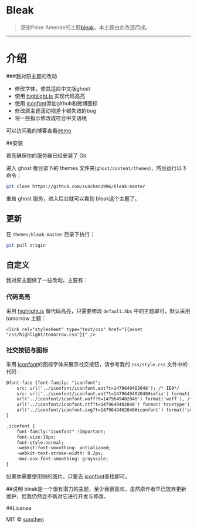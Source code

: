# Bleak


> 感谢Peter Amende的主题[bleak](https://github.com/zutrinken/bleak)，本主题由此改造而成。

***


# 介绍


###我对原主题的改动

 - 修改字体，使其适应中文版ghost
 - 使用 [highlight.js](https://highlightjs.org/) 实现代码高亮
 - 使用 [iconfont](http://www.iconfont.cn/plus)添加github和微博图标
 - 修改原主题滚动视差卡顿失效的bug
 - 将一些指示修改成符合中文语境

可以访问我的博客查看[demo](http://sunchen.com.cn/)

##安装

首先确保你的服务器已经安装了 Git

进入 ghost 根目录下的 themes 文件夹(`ghost/content/themes`)，然后运行以下命令：

```bash
git clone https://github.com/sunchen1996/bleak-master
```

重启 ghost 服务，进入后台就可以看到 bleak这个主题了。

## 更新

在 `themes/bleak-master` 目录下执行：

```bash
git pull origin
``` 

## 自定义
我对原主题做了一些改动，主要有：

### 代码高亮

采用 [highlight.js](https://highlightjs.org/) 做代码高亮，只需要修改 `default.hbs` 中的主题即可，默认采用 tomorrow 主题：

```
<link rel="stylesheet" type="text/css" href="{{asset "css/highlight/tomorrow.css"}}" />
```

### 社交按钮与图标

采用 [iconfont](http://www.iconfont.cn/plus)的图标字体来展示社交按钮，请参考我的 `css/style.css` 文件中的代码：

```html
@font-face {font-family: "iconfont";
    src: url('../iconfont/iconfont.eot?t=1479649402048'); /* IE9*/
    src: url('../iconfont/iconfont.eot?t=1479649402048#iefix') format('embedded-opentype'), /* IE6-IE8 */
    url('../iconfont/iconfont.woff?t=1479649402048') format('woff'), /* chrome, firefox */
    url('../iconfont/iconfont.ttf?t=1479649402048') format('truetype'), /* chrome, firefox, opera, Safari, Android, iOS 4.2+*/
    url('../iconfont/iconfont.svg?t=1479649402048#iconfont') format('svg'); /* iOS 4.1- */
}

.iconfont {
    font-family:"iconfont" !important;
    font-size:16px;
    font-style:normal;
    -webkit-font-smoothing: antialiased;
    -webkit-text-stroke-width: 0.2px;
    -moz-osx-font-smoothing: grayscale;
}
```

如果你需要使用别的图片，只要去 [iconfont](http://www.iconfont.cn/plus)查找即可。



##说明
bleak是一个很有潜力的主题，至少我很喜欢，虽然原作者早已放弃更新维护，但我仍然会不断对它进行开发与修改。

##License

MIT © [sunchen](http://sunchen.com.cn)